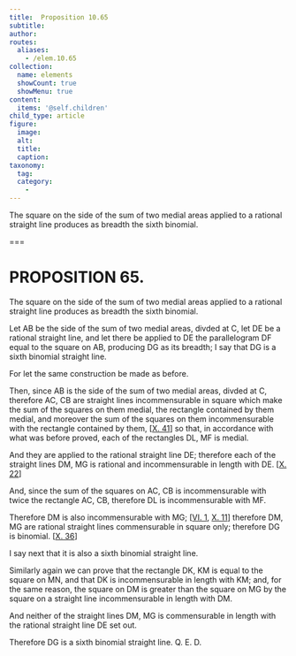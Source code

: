 ```yaml
---
title:  Proposition 10.65
subtitle: 
author:
routes:
  aliases:
    - /elem.10.65
collection:
  name: elements
  showCount: true
  showMenu: true
content:
  items: '@self.children'
child_type: article
figure:
  image:
  alt:
  title:
  caption:
taxonomy:
  tag:
  category:
    - 
---
```


<p><hi rend="ital">The square on the side of the sum of two medial areas applied to a rational straight line produces as breadth the sixth binomial</hi>. </p>

===

<h1>PROPOSITION 65.</h1>
<p><span class="ital">The square on the side of the sum of two medial areas applied to a rational straight line produces as breadth the sixth binomial</span>. </p>

<p>Let <span class="ital">AB</span> be the side of the sum of two medial areas, divded at <span class="ital">C</span>, let <span class="ital">DE</span> be a rational straight line, and let there be applied to <span class="ital">DE</span> the parallelogram <span class="ital">DF</span> equal to the square on <span class="ital">AB</span>, producing <span class="ital">DG</span> as its breadth; <pb n="144"/>I say that <span class="ital">DG</span> is a sixth binomial straight line. </p>

<p>For let the same construction be made as before. </p>

<p>Then, since <span class="ital">AB</span> is the side of the sum of two medial areas, divded at <span class="ital">C</span>, therefore <span class="ital">AC</span>, <span class="ital">CB</span> are straight lines incommensurable in square which make the sum of the squares on them medial, the rectangle contained by them medial, and moreover the sum of the squares on them incommensurable with the rectangle contained by them, [<a href="/elem.10.41">X. 41</a>]  so that, in accordance with what was before proved, each of the rectangles <span class="ital">DL</span>, <span class="ital">MF</span> is medial. </p>

<p>And they are applied to the rational straight line <span class="ital">DE</span>; therefore each of the straight lines <span class="ital">DM</span>, <span class="ital">MG</span> is rational and incommensurable in length with <span class="ital">DE</span>. [<a href="/elem.10.22">X. 22</a>] </p>

<p>And, since the sum of the squares on <span class="ital">AC</span>, <span class="ital">CB</span> is incommensurable with twice the rectangle <span class="ital">AC</span>, <span class="ital">CB</span>, therefore <span class="ital">DL</span> is incommensurable with <span class="ital">MF</span>. </p>

<p>Therefore <span class="ital">DM</span> is also incommensurable with <span class="ital">MG</span>; [<a href="/elem.6.1">VI. 1</a>, <a href="/elem.10.11">X. 11</a>] therefore <span class="ital">DM</span>, <span class="ital">MG</span> are rational straight lines commensurable in square only; therefore <span class="ital">DG</span> is binomial. [<a href="/elem.10.36">X. 36</a>] </p>

<p>I say next that it is also a sixth binomial straight line. </p>

<p>Similarly again we can prove that the rectangle <span class="ital">DK</span>, <span class="ital">KM</span> is equal to the square on <span class="ital">MN</span>, and that <span class="ital">DK</span> is incommensurable in length with <span class="ital">KM</span>; and, for the same reason, the square on <span class="ital">DM</span> is greater than the square on <span class="ital">MG</span> by the square on a straight line incommensurable in length with <span class="ital">DM</span>. </p>

<p>And neither of the straight lines <span class="ital">DM</span>, <span class="ital">MG</span> is commensurable in length with the rational straight line <span class="ital">DE</span> set out. </p>

<p>Therefore <span class="ital">DG</span> is a sixth binomial straight line. Q. E. D.<pb n="145"/></p>
